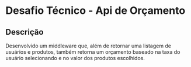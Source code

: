 # Desafio Técnico - Api de Orçamento

## Descrição
Desenvolvido um middleware que, além de retornar uma listagem de usuários e produtos, também retorna um orçamento baseado na taxa do usuário selecionando e no valor dos produtos escolhidos.